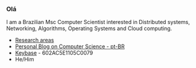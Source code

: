 ### Olá

I am a Brazilian Msc Computer Scientist interested in Distributed systems, Networking, Algorithms, Operating Systems and Cloud computing.

- [Research areas](https://homepages.dcc.ufmg.br/~gustavopantuza/)
- [Personal Blog on Computer Science - pt-BR](https://blog.pantuza.com)
- [Keybase](https://keybase.io/pantuza) - 602AC5E1105C0079
- He/Him
